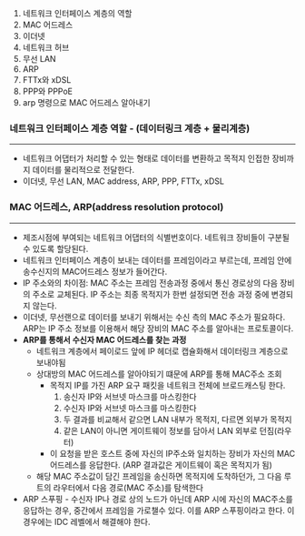 1. 네트워크 인터페이스 계층의 역할
2. MAC 어드레스
3. 이더넷
4. 네트워크 허브
5. 무선 LAN
6. ARP
7. FTTx와 xDSL
8. PPP와 PPPoE
9. arp 명령으로 MAC 어드레스 알아내기

### 네트워크 인터페이스 계층 역할 - (데이터링크 계층 + 물리계층)

---

- 네트워크 어댑터가 처리할 수 있는 형태로 데이터를 변환하고 목적지 인접한 장비까지 데이터를 물리적으로 전달한다.
- 이더넷, 무선 LAN, MAC address, ARP, PPP, FTTx, xDSL

### MAC 어드레스, ARP(address resolution protocol)

---

- 제조시점에 부여되는 네트워크 어댑터의 식별번호이다. 네트워크 장비들이 구분될 수 있도록 할당된다.
- 네트워크 인터페이스 계층이 보내는 데이터를 프레임이라고 부르는데, 프레임 안에 송수신지의 MAC어드레스 정보가 들어간다.
- IP 주소와의 차이점: MAC 주소는 프레임 전송과정 중에서 통신 경로상의 다음 장비의 주소로 교체된다. IP 주소는 최종 목적지가 한번 설정되면 전송 과정 중에 변경되지 않는다.
- 이더넷, 무선랜으로 데이터를 보내기 위해서는 수신 측의 MAC 주소가 필요하다. ARP는 IP 주소 정보를 이용해서 해당 장비의 MAC 주소를 알아내는 프로토콜이다.
- **ARP를 통해서 수신자 MAC 어드레스를 찾는 과정**
    - 네트워크 계층에서 페이로드 앞에 IP 헤더로 캡슐화해서 데이터링크 계층으로 보내야됨
    - 상대방의 MAC 어드레스를 알아야되기 떄문에 ARP를 통해 MAC주소 조회
        - 목적지 IP를 가진 ARP 요구 패킷을 네트워크 전체에 브로드캐스팅 한다.
            1. 송신자 IP와 서브넷 마스크를 마스킹한다
            2. 수신자 IP와 서브넷 마스크를 마스킹한다
            3. 두 결과를 비교해서 같으면 LAN 내부가 목적지, 다르면 외부가 목적지
            4. 같은 LAN이 아니면 게이트웨이 정보를 담아서 LAN 외부로 던짐(라우터)
        - 이 요청을 받은 호스트 중에 자신의 IP주소와 일치하는 장비가 자신의 MAC 어드레스를 응답한다. (ARP 결과값은 게이트웨이 혹은 목적지가 됨)
    - 해당 MAC 주소값이 담긴 프레임을 송신하면 목적지에 도착하던가, 그 다음 루트의 라우터에서 다음 경로(MAC 주소)를 탐색한다
- ARP 스푸핑 - 수신자 IP나 경로 상의 노드가 아닌데 ARP 시에 자신의 MAC주소를 응답하는 경우, 중간에서 프레임을 가로챌수 있다. 이를 ARP 스푸핑이라고 한다. 이 경우에는 IDC 레벨에서 해결해야 한다.